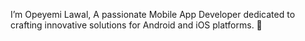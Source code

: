 I’m Opeyemi Lawal,
A passionate Mobile App Developer dedicated to crafting innovative solutions for Android and iOS platforms. 🚀
